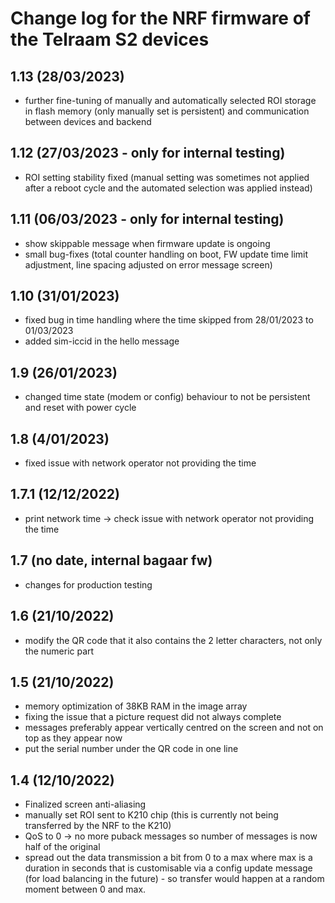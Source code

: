 # Change log for the NRF firmware of the Telraam S2 devices

## 1.13 (28/03/2023)
- further fine-tuning of manually and automatically selected ROI storage in flash memory (only manually set is persistent) and communication between devices and backend

## 1.12 (27/03/2023 - only for internal testing)
- ROI setting stability fixed (manual setting was sometimes not applied after a reboot cycle and the automated selection was applied instead)

## 1.11 (06/03/2023 - only for internal testing)
- show skippable message when firmware update is ongoing
- small bug-fixes (total counter handling on boot, FW update time limit adjustment, line spacing adjusted on error message screen)

## 1.10 (31/01/2023)
- fixed bug in time handling where the time skipped from 28/01/2023 to 01/03/2023
- added sim-iccid in the hello message

## 1.9 (26/01/2023)
- changed time state (modem or config) behaviour to not be persistent and reset with power cycle

## 1.8 (4/01/2023)
- fixed issue with network operator not providing the time

## 1.7.1 (12/12/2022)
- print network time -> check issue with network operator not providing the time

## 1.7 (no date, internal bagaar fw)
- changes for production testing

## 1.6 (21/10/2022)
- modify the QR code that it also contains the 2 letter characters, not only the numeric part

## 1.5 (21/10/2022)
- memory optimization of 38KB RAM in the image array
- fixing the issue that a picture request did not always complete
- messages preferably appear vertically centred on the screen and not on top as they appear now
- put the serial number under the QR code in one line

## 1.4 (12/10/2022)
- Finalized screen anti-aliasing
- manually set ROI sent to K210 chip (this is currently not being transferred by the NRF to the K210)
- QoS to 0 -> no more puback messages so number of messages is now half of the original
- spread out the data transmission a bit from 0 to a max where max is a duration in seconds that is customisable via a config update message (for load balancing in the future) - so transfer would happen at a random moment between 0 and max.
